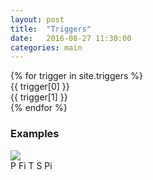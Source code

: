 ```yaml
---
layout: post
title:  "Triggers"
date:   2016-08-27 11:30:00
categories: main
---
```


<section class="algs">
  {% for trigger in site.triggers %}
    <div class="alg">
      <div class="title">{{ trigger[0] }}</div>
      <div>{{ trigger[1] }}</div>
    </div>
  {% endfor %}
</section>

### Examples

<section class="algs">
  <div class="alg">
    <img src="http://stachu.cubing.net/v/visualcube.php?fmt=png&size=960&view=plan&stage=pll&case=R U R' F' R U R' U' R' F R2 U' R'">
    <div>P Fi T S Pi</div>
  </div>
</section>
